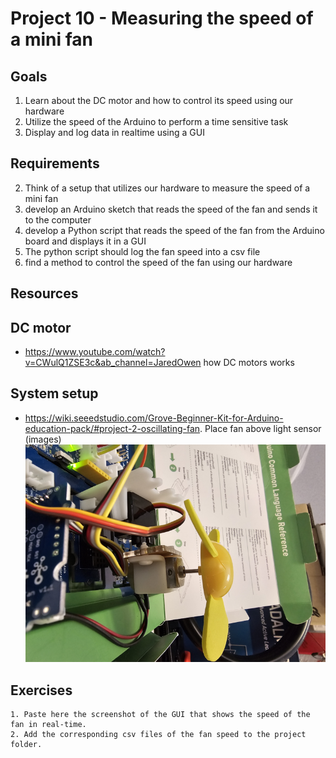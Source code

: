 # Project 10 - Measuring the speed of a mini fan

## Goals
1. Learn about the DC motor and how to control its speed using our hardware
2. Utilize the speed of the Arduino to perform a time sensitive task
2. Display and log data in realtime using a GUI

## Requirements
2. Think of a setup that utilizes our hardware to measure the speed of a mini fan
3. develop an Arduino sketch that reads the speed of the fan and sends it to the computer
4. develop a Python script that reads the speed of the fan from the Arduino board and displays it in a GUI
5. The python script should log the fan speed into a csv file
6. find a method to control the speed of the fan using our hardware

## Resources
## DC motor
 - https://www.youtube.com/watch?v=CWulQ1ZSE3c&ab_channel=JaredOwen how DC motors works


## System setup
 - https://wiki.seeedstudio.com/Grove-Beginner-Kit-for-Arduino-education-pack/#project-2-oscillating-fan. Place fan above light sensor (images)
![Alt text](image.png)
 ## Exercises
    1. Paste here the screenshot of the GUI that shows the speed of the fan in real-time.
    2. Add the corresponding csv files of the fan speed to the project folder.